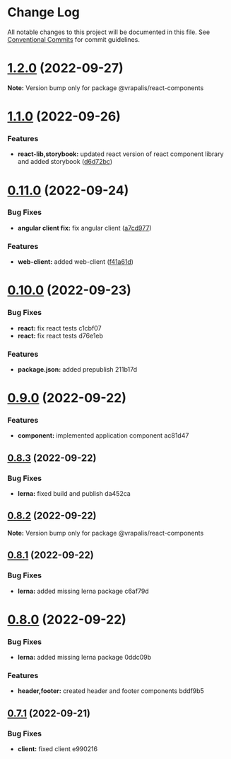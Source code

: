 # Change Log

All notable changes to this project will be documented in this file.
See [Conventional Commits](https://conventionalcommits.org) for commit guidelines.

# [1.2.0](https://github.com/vrapalis/corporate-design-system-blueprint/compare/v1.1.0...v1.2.0) (2022-09-27)

**Note:** Version bump only for package @vrapalis/react-components





# [1.1.0](https://github.com/vrapalis/corporate-design-system-blueprint/compare/v0.11.0...v1.1.0) (2022-09-26)


### Features

* **react-lib,storybook:** updated react version of react component library and added storybook ([d6d72bc](https://github.com/vrapalis/corporate-design-system-blueprint/commit/d6d72bc53dffad31fffba88dae2f9ecc0812177c))





# [0.11.0](https://github.com/vrapalis/corporate-design-system-blueprint/compare/v0.10.0...v0.11.0) (2022-09-24)


### Bug Fixes

* **angular client fix:** fix angular client ([a7cd977](https://github.com/vrapalis/corporate-design-system-blueprint/commit/a7cd977e1d72a96cbb2e538cdab6e2baf6f396f6))


### Features

* **web-client:** added web-client ([f41a61d](https://github.com/vrapalis/corporate-design-system-blueprint/commit/f41a61d47d1762e1350de93c21041f33c9efe4b8))





# [0.10.0](/compare/v0.9.0...v0.10.0) (2022-09-23)


### Bug Fixes

* **react:** fix react tests c1cbf07
* **react:** fix react tests d76e1eb


### Features

* **package.json:** added prepublish 211b17d





# [0.9.0](/compare/v0.8.3...v0.9.0) (2022-09-22)


### Features

* **component:** implemented application component ac81d47





## [0.8.3](/compare/v0.8.2...v0.8.3) (2022-09-22)


### Bug Fixes

* **lerna:** fixed build and publish da452ca





## [0.8.2](/compare/v0.8.1...v0.8.2) (2022-09-22)

**Note:** Version bump only for package @vrapalis/react-components





## [0.8.1](/compare/v0.8.0...v0.8.1) (2022-09-22)


### Bug Fixes

* **lerna:** added missing lerna package c6af79d





# [0.8.0](/compare/v0.7.1...v0.8.0) (2022-09-22)


### Bug Fixes

* **lerna:** added missing lerna package 0ddc09b


### Features

* **header,footer:** created header and footer components bddf9b5





## [0.7.1](/compare/v0.7.0...v0.7.1) (2022-09-21)


### Bug Fixes

* **client:** fixed client e990216

